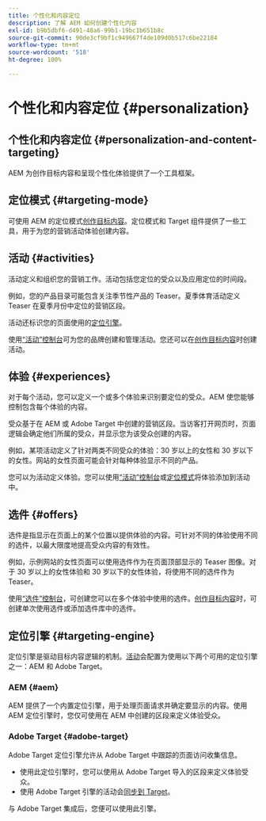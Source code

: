 ```yaml
---
title: 个性化和内容定位
description: 了解 AEM 如何创建个性化内容
exl-id: b9b5dbf6-d491-48a6-99b1-19bc1b651b8c
source-git-commit: 90de3cf9bf1c949667f4de109d0b517c6be22184
workflow-type: tm+mt
source-wordcount: '518'
ht-degree: 100%

---
```


# 个性化和内容定位 {#personalization}

## 个性化和内容定位 {#personalization-and-content-targeting}

AEM 为创作目标内容和呈现个性化体验提供了一个工具框架。

## 定位模式 {#targeting-mode}

可使用 AEM 的定位模式[创作目标内容](/help/sites-cloud/authoring/personalization/targeted-content.md)。定位模式和 Target 组件提供了一些工具，用于为您的营销活动体验创建内容。

## 活动 {#activities}

活动定义和组织您的营销工作。活动包括您定位的受众以及应用定位的时间段。

例如，您的产品目录可能包含关注季节性产品的 Teaser。夏季体育活动定义 Teaser 在夏季月份中定位的营销区段。

活动还标识您的页面使用的[定位引擎](#targeting-engine)。

使用[“活动”控制台](/help/sites-cloud/authoring/personalization/activities.md)可为您的品牌创建和管理活动。您还可以在[创作目标内容](/help/sites-cloud/authoring/personalization/targeted-content.md)时创建活动。

## 体验 {#experiences}

对于每个活动，您可以定义一个或多个体验来识别要定位的受众。AEM 使您能够控制包含每个体验的内容。

受众基于在 AEM 或 Adobe Target 中创建的营销区段。当访客打开网页时，页面逻辑会确定他们所属的受众，并显示您为该受众创建的内容。

例如，某项活动定义了针对两类不同受众的体验：30 岁以上的女性和 30 岁以下的女性。网站的女性页面可能会针对每种体验显示不同的产品。

您可以为活动定义体验。您可以使用[“活动”控制台](/help/sites-cloud/authoring/personalization/activities.md#adding-editing-an-activity-using-the-activities-console)或[定位模式](/help/sites-cloud/authoring/personalization/targeted-content.md#adding-and-removing-experiences-using-targeting-mode)将体验添加到活动中。

## 选件 {#offers}

选件是指显示在页面上的某个位置以提供体验的内容。可针对不同的体验使用不同的选件，以最大限度地提高受众内容的有效性。

例如，示例网站的女性页面可以使用选件作为在页面顶部显示的 Teaser 图像。对于 30 岁以上的女性体验和 30 岁以下的女性体验，将使用不同的选件作为 Teaser。

使用[“选件”控制台](/help/sites-cloud/authoring/personalization/offers.md)，可创建您可以在多个体验中使用的选件。[创作目标内容](/help/sites-cloud/authoring/personalization/targeted-content.md)时，可创建单次使用选件或添加选件库中的选件。

## 定位引擎 {#targeting-engine}

定位引擎是驱动目标内容逻辑的机制。[活动](/help/sites-cloud/authoring/personalization/activities.md)会配置为使用以下两个可用的定位引擎之一：AEM 和 Adobe Target。

### AEM {#aem}

AEM 提供了一个内置定位引擎，用于处理页面请求并确定要显示的内容。使用 AEM 定位引擎时，您仅可使用在 AEM 中创建的区段来定义体验受众。

### Adobe Target {#adobe-target}

Adobe Target 定位引擎允许从 Adobe Target 中跟踪的页面访问收集信息。

* 使用此定位引擎时，您可以使用从 Adobe Target 导入的区段来定义体验受众。
* 使用 Adobe Target 引擎的活动会[同步到 Target](/help/sites-cloud/authoring/personalization/activities.md#synchronizing-activities-with-adobe-target)。

与 Adobe Target 集成后，您便可以使用此引擎。<!--You can use this engine when you have [integrated with Adobe Target](/help/sites-administering/opt-in.md).-->
